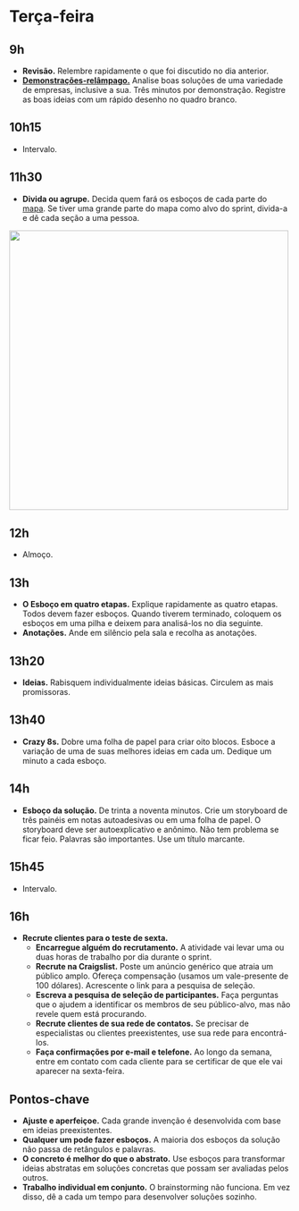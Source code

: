 # Terça-feira

## 9h
- **Revisão.** Relembre rapidamente o que foi discutido no dia anterior.
- [**Demonstrações-relâmpago.**](./Demonstracoes-relampago.md) Analise boas soluções de uma variedade de empresas, inclusive a sua. Três minutos por demonstração. Registre as boas ideias com um rápido desenho no quadro branco.

## 10h15
- Intervalo.

## 11h30
- **Divida ou agrupe.** Decida quem fará os esboços de cada parte do [mapa](../segunda/Agenda.md#10h30). Se tiver uma grande parte do mapa como alvo do sprint, divida-a e dê cada seção a uma pessoa.

<img src="https://i.imgur.com/K9PRhcE.jpg" width="500">

## 12h
- Almoço.

## 13h
- **O Esboço em quatro etapas.** Explique rapidamente as quatro etapas. Todos devem fazer esboços. Quando tiverem terminado, coloquem os esboços em uma pilha e deixem para analisá-los no dia seguinte.
- **Anotações.** Ande em silêncio pela sala e recolha as anotações.

## 13h20
- **Ideias.** Rabisquem individualmente ideias básicas. Circulem as mais promissoras.

## 13h40
- **Crazy 8s.** Dobre uma folha de papel para criar oito blocos. Esboce a variação de uma de suas melhores ideias em cada um. Dedique um minuto a cada esboço.

## 14h
- **Esboço da solução.** De trinta a noventa minutos. Crie um storyboard de três painéis em notas autoadesivas ou em uma folha de papel. O storyboard deve ser autoexplicativo e anônimo. Não tem problema se ficar feio. Palavras são importantes. Use um título marcante.

## 15h45
- Intervalo.

## 16h
- **Recrute clientes para o teste de sexta.**
  - **Encarregue alguém do recrutamento.** A atividade vai levar uma ou duas horas de trabalho por dia durante o sprint.
  - **Recrute na Craigslist.** Poste um anúncio genérico que atraia um público amplo. Ofereça compensação (usamos um vale-presente de 100 dólares). Acrescente o link para a pesquisa de seleção.
  - **Escreva a pesquisa de seleção de participantes.** Faça perguntas que o ajudem a identificar os membros de seu público-alvo, mas não revele quem está procurando.
  - **Recrute clientes de sua rede de contatos.** Se precisar de especialistas ou clientes preexistentes, use sua rede para encontrá-los.
  - **Faça confirmações por e-mail e telefone.** Ao longo da semana, entre em contato com cada cliente para se certificar de que ele vai aparecer na sexta-feira.
  
## Pontos-chave
- **Ajuste e aperfeiçoe.** Cada grande invenção é desenvolvida com base em ideias preexistentes. 
- **Qualquer um pode fazer esboços.** A maioria dos esboços da solução não passa de retângulos e palavras.
- **O concreto é melhor do que o abstrato.** Use esboços para transformar ideias abstratas em soluções concretas que possam ser avaliadas pelos outros.
- **Trabalho individual em conjunto.** O brainstorming não funciona. Em vez disso, dê a cada um tempo para desenvolver soluções sozinho.
